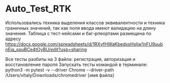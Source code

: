 # Auto_Test_RTK

Использовались техника выделения классов эквивалентности и техника граничных значений, так как поля ввода имеют валидацию на длину значения.
Таблица с тест-кейсами и баг-рпеортами размещена по адресу
https://docs.google.com/spreadsheets/d/1RXvfHWaKbedxsHsljw1nFU9uubnEja_spuBCe4tOyBU/edit?usp=sharing

Все тесты разбиты на 3 файла: регистрация, авторизация и восстановление пароля
Запускать тесты командой в терминале: python3 -m pytest -v --driver Chrome --driver-path /Users/vitaly/Downloads/chromedriver  {имя файла}
